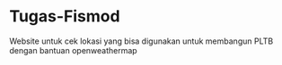 # Tugas-Fismod
Website untuk cek lokasi yang bisa digunakan untuk membangun PLTB dengan bantuan openweathermap
